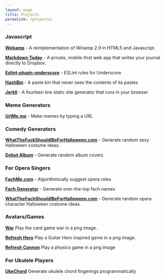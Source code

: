 ```yaml
---
layout: page
title: Projects
permalink: /projects/
---
```



### Javascript

**[Webamp](https://webamp.org)** -  A reimplementation of Winamp 2.9 in HTML5 and Javascript.

**[Markdown Today](https://markdown.today)** -  A private, mobile-first web app that writes your journal directly to Dropbox.

**[Eslint-plugin-underscore](https://github.com/captbaritone/eslint-plugin-underscore)** - ESLint rules for Underscore

**[HashBin](http://hashb.in)** - A paste bin that never sees the contents of its pastes

**[Jerkll](https://github.com/captbaritone/jerkll)** - A fourteen line static site generator that runs in your browser

### Meme Generators

**[UrlMe.me](http://urlme.me)** - Make memes by typing a URL

### Comedy Generators

**[WhatTheFuckShouldIBeForHalloween.com](http://WhatTheFuckShouldIBeForHalloween.com)** - Generate random sexy Halloween costume ideas.

**[Debut Album](album-cover-generator/)** - Generate random album covers

### For Opera Singers

**[FachMe.com](http://fachme.com)** - Algorithmically suggest opera roles

**[Fach Generator](fach-generator/)** - Generate over-the-top fach names

**[WhatTheFachShouldIBeForHalloween.com](http://WhatTheFachShouldIBeForHalloween.com)** - Generate random opera character Halloween costume ideas.

### Avatars/Games

**[War](war/)** Play the card game war in a png image.

**[Refresh Hero](refresh-hero/)** Play a Guitar Hero inspired game in a png image.

**[Refresh Cannon](refresh-cannon/)** Play a physics game in a png image

### For Ukulele Players

**[UkeChord](ukulele-chords/)** Generate ukulele chord fingerings programmatically

